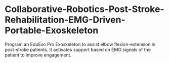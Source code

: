 # Collaborative-Robotics-Post-Stroke-Rehabilitation-EMG-Driven-Portable-Exoskeleton
Program an EduExo Pro Exoskeleton to assist elbow flexion-extension in post-stroke patients. It activates support based on EMG signals of the patient to improve engagement.
